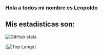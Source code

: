 ### Hola a todos mi nombre es Leopoldo

## Mis estadisticas son:

![GitHub stats](https://github-readme-stats.vercel.app/api?username=leolunac&show_icons=true&theme=radical)


[![Top Langs](https://github-readme-stats.vercel.app/api/top-langs/?username=leolunac&size_weight=0.5&count_weight=0.5)]
